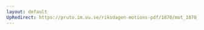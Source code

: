 ```yaml
---
layout: default
UpRedirect: https://pruto.im.uu.se/riksdagen-motions-pdf/1870/mot_1870__ak__14/mot_1870__ak__14-001.pdf
---
```

